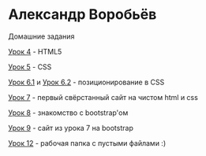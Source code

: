 # Александр Воробьёв
Домашние задания

[Урок 4](https://mindfocusingfella.github.io/lesson_4/) - HTML5

[Урок 5](https://mindfocusingfella.github.io/lesson_5/) - CSS

[Урок 6.1](https://mindfocusingfella.github.io/lesson_6_1/) и [Урок 6.2](https://mindfocusingfella.github.io/lesson_6_2/) - позиционирование в CSS

[Урок 7](https://mindfocusingfella.github.io/lesson_7/) - первый свёрстанный сайт на чистом html и css

[Урок 8](https://mindfocusingfella.github.io/lesson_8/) - знакомство с bootstrap'ом

[Урок 9](https://mindfocusingfella.github.io/lesson_9/) - сайт из урока 7 на bootstrap

[Урок 12](https://mindfocusingfella.github.io/lesson_12/) - рабочая папка с пустыми файлами :)

